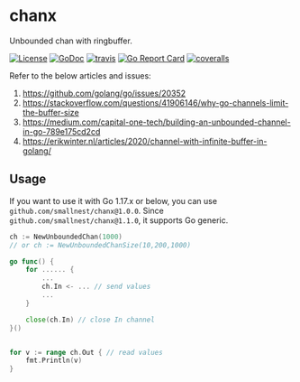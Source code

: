 # chanx

Unbounded chan with ringbuffer.

[![License](https://img.shields.io/:license-MIT-blue.svg)](https://opensource.org/licenses/MIT) [![GoDoc](https://godoc.org/github.com/smallnest/chanx?status.png)](http://godoc.org/github.com/smallnest/chanx)  [![travis](https://travis-ci.org/smallnest/chanx.svg?branch=main)](https://travis-ci.org/smallnest/chanx) [![Go Report Card](https://goreportcard.com/badge/github.com/smallnest/chanx)](https://goreportcard.com/report/github.com/smallnest/chanx) [![coveralls](https://coveralls.io/repos/smallnest/chanx/badge.svg?branch=main&service=github)](https://coveralls.io/github/smallnest/chanx?branch=main) 

Refer to the below articles and issues:
1. https://github.com/golang/go/issues/20352
2. https://stackoverflow.com/questions/41906146/why-go-channels-limit-the-buffer-size
3. https://medium.com/capital-one-tech/building-an-unbounded-channel-in-go-789e175cd2cd
4. https://erikwinter.nl/articles/2020/channel-with-infinite-buffer-in-golang/


## Usage

If you want to use it with Go 1.17.x or below, you can use `github.com/smallnest/chanx@1.0.0`.
Since `github.com/smallnest/chanx@1.1.0`, it supports Go generic.

```go
ch := NewUnboundedChan(1000)
// or ch := NewUnboundedChanSize(10,200,1000)

go func() {
    for ...... {
        ...
        ch.In <- ... // send values
        ...
    }

    close(ch.In) // close In channel
}()


for v := range ch.Out { // read values
    fmt.Println(v)
}

```
